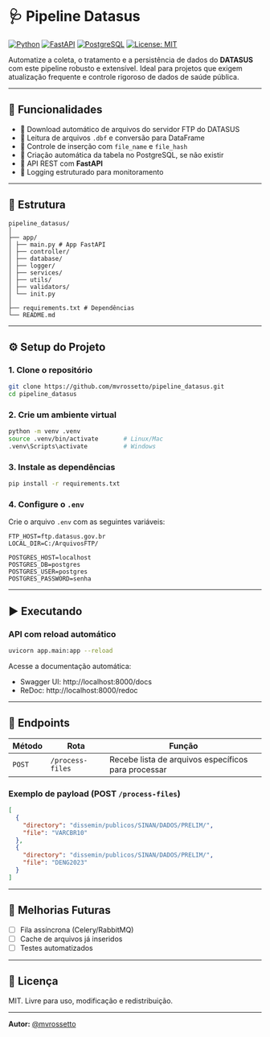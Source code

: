 # 🩺 Pipeline Datasus

[![Python](https://img.shields.io/badge/Python-3.10%2B-blue.svg)](https://www.python.org/)
[![FastAPI](https://img.shields.io/badge/FastAPI-API-green)](https://fastapi.tiangolo.com/)
[![PostgreSQL](https://img.shields.io/badge/PostgreSQL-%20Relational%20DB-blue)](https://www.postgresql.org/)
[![License: MIT](https://img.shields.io/badge/License-MIT-yellow.svg)](https://opensource.org/licenses/MIT)

Automatize a coleta, o tratamento e a persistência de dados do **DATASUS** com este pipeline robusto e extensível. Ideal para projetos que exigem atualização frequente e controle rigoroso de dados de saúde pública.

---

## 🚀 Funcionalidades

- 🔹 Download automático de arquivos do servidor FTP do DATASUS
- 🔹 Leitura de arquivos `.dbf` e conversão para DataFrame
- 🔹 Controle de inserção com `file_name` e `file_hash`
- 🔹 Criação automática da tabela no PostgreSQL, se não existir
- 🔹 API REST com **FastAPI**
- 🔹 Logging estruturado para monitoramento

---

## 📂 Estrutura

```
pipeline_datasus/
│
├── app/
│ ├── main.py # App FastAPI
│ ├── controller/ 
│ ├── database/
│ ├── logger/
│ ├── services/
│ ├── utils/
│ ├── validators/
│ └── init.py
│
├── requirements.txt # Dependências
└── README.md
```

---

## ⚙️ Setup do Projeto

### 1. Clone o repositório

```bash
git clone https://github.com/mvrossetto/pipeline_datasus.git
cd pipeline_datasus
```

### 2. Crie um ambiente virtual

```bash
python -m venv .venv
source .venv/bin/activate       # Linux/Mac
.venv\Scripts\activate          # Windows
```

### 3. Instale as dependências

```bash
pip install -r requirements.txt
```

### 4. Configure o `.env`

Crie o arquivo `.env` com as seguintes variáveis:

```
FTP_HOST=ftp.datasus.gov.br
LOCAL_DIR=C:/ArquivosFTP/

POSTGRES_HOST=localhost
POSTGRES_DB=postgres
POSTGRES_USER=postgres
POSTGRES_PASSWORD=senha
```

---

## ▶️ Executando

### API com reload automático

```bash
uvicorn app.main:app --reload
```

Acesse a documentação automática:

- Swagger UI: http://localhost:8000/docs
- ReDoc: http://localhost:8000/redoc

---

## 📡 Endpoints

| Método | Rota             | Função                                              |
| ------ | ---------------- | --------------------------------------------------- |
| `POST` | `/process-files` | Recebe lista de arquivos específicos para processar |

### Exemplo de payload (POST `/process-files`)

```json
[
  {
    "directory": "dissemin/publicos/SINAN/DADOS/PRELIM/",
    "file": "VARCBR10"
  },
  {
    "directory": "dissemin/publicos/SINAN/DADOS/PRELIM/",
    "file": "DENG2023"
  }
]
```

---

## 🔧 Melhorias Futuras

- [ ] Fila assíncrona (Celery/RabbitMQ)
- [ ] Cache de arquivos já inseridos
- [ ] Testes automatizados

---

## 📝 Licença

MIT. Livre para uso, modificação e redistribuição.

---

**Autor:** [@mvrossetto](https://github.com/mvrossetto)
